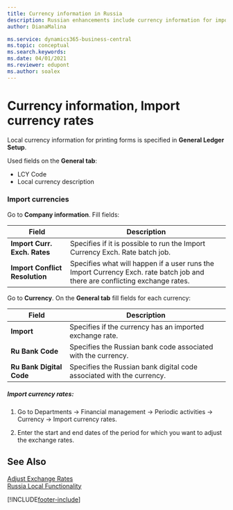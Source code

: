 ```yaml
---
title: Currency information in Russia
description: Russian enhancements include currency information for importing currency rates.
author: DianaMalina

ms.service: dynamics365-business-central
ms.topic: conceptual
ms.search.keywords:
ms.date: 04/01/2021
ms.reviewer: edupont
ms.author: soalex
---
```


# Currency information, Import currency rates

Local currency information for printing forms is specified in **General Ledger Setup**.

Used fields on the **General tab**:

- LCY Code
- Local currency description

### Import currencies

Go to **Company information**. Fill fields:

| Field                          | Description                                                  |
| ------------------------------ | ------------------------------------------------------------ |
| **Import Curr. Exch. Rates**   | Specifies if it is possible to run the Import Currency Exch. Rate batch job. |
| **Import Conflict Resolution** | Specifies what will happen if a user runs the Import Currency Exch. rate batch job and there are conflicting exchange rates. |

Go to **Currency**. Оn the **General tab** fill fields for each currency:

| Field                    | Description                                                  |
| ------------------------ | ------------------------------------------------------------ |
| **Import**               | Specifies if the currency has an imported exchange rate.     |
| **Ru Bank Code**         | Specifies the Russian bank code associated with the currency. |
| **Ru Bank Digital Code** | Specifies the Russian bank digital code associated with the currency. |

##### Import currency rates:

1. Go to Departments -> Financial management -> Periodic activities -> Currency -> Import currency rates.

2. Enter the start and end dates of the period for which you want to adjust the exchange rates.

## See Also

[Adjust Exchange Rates](Adjust-Exchange-Rates.md)  
[Russia Local Functionality](russia-local-functionality.md)  


[!INCLUDE[footer-include](../../includes/footer-banner.md)]